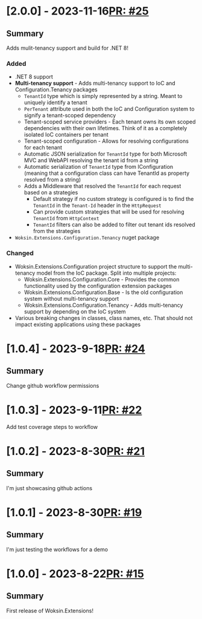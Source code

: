 # [2.0.0] - 2023-11-16[PR: #25](https://github.com/woksin-org/Woksin.Extensions/pull/25)
## Summary

Adds mulit-tenancy support and build for .NET 8!

### Added

- .NET 8 support
- **Multi-tenancy support** - Adds multi-tenancy support to IoC and Configuration.Tenancy packages
  - `TenantId` type which is simply represented by a string. Meant to uniquely identify a tenant
  - `PerTenant` attribute used in both the IoC and Configuration system to signify a tenant-scoped dependency
  - Tenant-scoped service providers - Each tenant owns its own scoped dependencies with their own lifetimes. Think of it as a completely isolated IoC containers per tenant
  - Tenant-scoped configuration - Allows for resolving configurations for each tenant
  - Automatic JSON serialization for `TenantId` type for both Microsoft MVC and WebAPI resolving the tenant id from a string
  - Automatic serialization of `TenantId` type from IConfiguration (meaning that a configuration class can have TenantId as property resolved from a string)
  - Adds a Middleware that resolved the `TenantId` for each request based on a strategies
    - Default strategy if no custom strategy is configured is to find the `TenantId` in the `Tenant-Id` header in the `HttpRequest`
    - Can provide custom strategies that will be used for resolving `TenantId` from `HttpContext`
    - `TenantId` filters can also be added to filter out tenant ids resolved from the strategies
- `Woksin.Extensions.Configuration.Tenancy` nuget package

### Changed

- Woksin.Extensions.Configuration project structure to support the multi-tenancy model from the IoC package. Split into multiple projects:
  - Woksin.Extensions.Configuration.Core - Provides the common functionality used by the configuration extension packages
  - Woksin.Extensions.Configuration.Base - Is the old configuration system without multi-tenancy support
  - Woksin.Extensions.Configuration.Tenancy  - Adds multi-tenancy support by depending on the IoC system
- Various breaking changes in classes, class names, etc. That should not impact existing applications using these packages


# [1.0.4] - 2023-9-18[PR: #24](https://github.com/woksin-org/Woksin.Extensions/pull/24)
## Summary

Change github workflow permissions


# [1.0.3] - 2023-9-11[PR: #22](https://github.com/woksin-org/Woksin.Extensions/pull/22)
Add test coverage steps to workflow


# [1.0.2] - 2023-8-30[PR: #21](https://github.com/woksin-org/Woksin.Extensions/pull/21)
## Summary

I'm just showcasing github actions


# [1.0.1] - 2023-8-30[PR: #19](https://github.com/woksin-org/Woksin.Extensions/pull/19)
## Summary

I'm just testing the workflows for a demo


# [1.0.0] - 2023-8-22[PR: #15](https://github.com/woksin-org/Woksin.Extensions/pull/15)
## Summary

First release of Woksin.Extensions!


